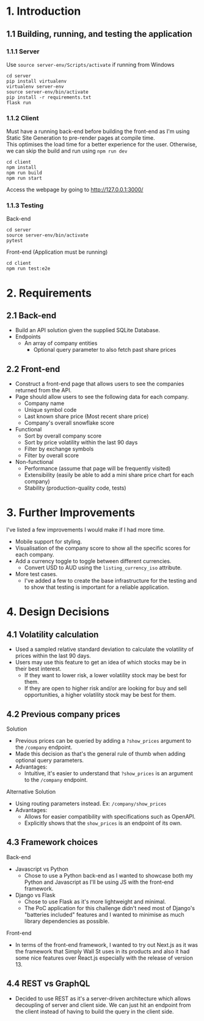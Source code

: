 # 1. Introduction

## 1.1 Building, running, and testing the application

### 1.1.1 Server

Use `source server-env/Scripts/activate` if running from Windows

```
cd server
pip install virtualenv
virtualenv server-env
source server-env/bin/activate
pip install -r requirements.txt
flask run
```

### 1.1.2 Client

Must have a running back-end before building the front-end as I'm using Static Site Generation to pre-render pages at compile time.  
This optimises the load time for a better experience for the user. Otherwise, we can skip the build and run using `npm run dev`

```
cd client
npm install
npm run build
npm run start
```

Access the webpage by going to http://127.0.0.1:3000/

### 1.1.3 Testing

Back-end

```
cd server
source server-env/bin/activate
pytest
```

Front-end (Application must be running)

```
cd client
npm run test:e2e
```

# 2. Requirements

## 2.1 Back-end

- Build an API solution given the supplied SQLite Database.
- Endpoints
  - An array of company entities
    - Optional query parameter to also fetch past share prices

## 2.2 Front-end

- Construct a front-end page that allows users to see the companies returned from the API.
- Page should allow users to see the following data for each company.
  - Company name
  - Unique symbol code
  - Last known share price (Most recent share price)
  - Company's overall snowflake score
- Functional
  - Sort by overall company score
  - Sort by price volatility within the last 90 days
  - Filter by exchange symbols
  - Filter by overall score
- Non-functional
  - Performance (assume that page will be frequently visited)
  - Extensibility (easily be able to add a mini share price chart for each company)
  - Stability (production-quality code, tests)

# 3. Further Improvements

I've listed a few improvements I would make if I had more time.

- Mobile support for styling.
- Visualisation of the company score to show all the specific scores for each company.
- Add a currency toggle to toggle between different currencies.
  - Convert USD to AUD using the `listing_currency_iso` attribute.
- More test cases.
  - I've added a few to create the base infrastructure for the testing and to show that testing is important for a reliable application.

# 4. Design Decisions

## 4.1 Volatility calculation

- Used a sampled relative standard deviation to calculate the volatility of prices within the last 90 days.
- Users may use this feature to get an idea of which stocks may be in their best interest.
  - If they want to lower risk, a lower volatility stock may be best for them.
  - If they are open to higher risk and/or are looking for buy and sell opportunities, a higher volatility stock may be best for them.

## 4.2 Previous company prices

Solution

- Previous prices can be queried by adding a `?show_prices` argument to the `/company` endpoint.
- Made this decision as that's the general rule of thumb when adding optional query parameters.
- Advantages:
  - Intuitive, it's easier to understand that `?show_prices` is an argument to the `/company` endpoint.

Alternative Solution

- Using routing parameters instead. Ex: `/company/show_prices`
- Advantages:
  - Allows for easier compatibility with specifications such as OpenAPI.
  - Explicitly shows that the `show_prices` is an endpoint of its own.

## 4.3 Framework choices

Back-end

- Javascript vs Python
  - Chose to use a Python back-end as I wanted to showcase both my Python and Javascript as I'll be using JS with the front-end framework.
- Django vs Flask
  - Chose to use Flask as it's more lightweight and minimal.
  - The PoC application for this challenge didn't need most of Django's "batteries included" features and I wanted to minimise as much library dependencies as possible.

Front-end

- In terms of the front-end framework, I wanted to try out Next.js as it was the framework that Simply Wall St uses in its products and also it had some nice features over React.js especially with the release of version 13.

## 4.4 REST vs GraphQL

- Decided to use REST as it's a server-driven architecture which allows decoupling of server and client side. We can just hit an endpoint from the client instead of having to build the query in the client side.
